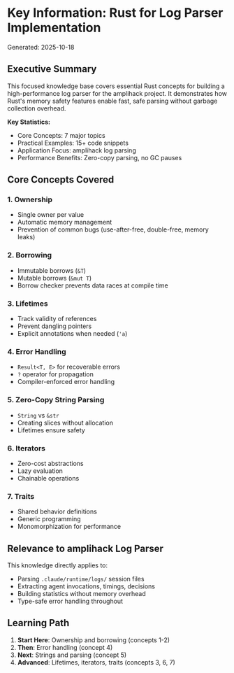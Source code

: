 # Key Information: Rust for Log Parser Implementation

Generated: 2025-10-18

## Executive Summary

This focused knowledge base covers essential Rust concepts for building a high-performance log parser for the amplihack project. It demonstrates how Rust's memory safety features enable fast, safe parsing without garbage collection overhead.

**Key Statistics:**

- Core Concepts: 7 major topics
- Practical Examples: 15+ code snippets
- Application Focus: amplihack log parsing
- Performance Benefits: Zero-copy parsing, no GC pauses

## Core Concepts Covered

### 1. Ownership

- Single owner per value
- Automatic memory management
- Prevention of common bugs (use-after-free, double-free, memory leaks)

### 2. Borrowing

- Immutable borrows (`&T`)
- Mutable borrows (`&mut T`)
- Borrow checker prevents data races at compile time

### 3. Lifetimes

- Track validity of references
- Prevent dangling pointers
- Explicit annotations when needed (`'a`)

### 4. Error Handling

- `Result<T, E>` for recoverable errors
- `?` operator for propagation
- Compiler-enforced error handling

### 5. Zero-Copy String Parsing

- `String` vs `&str`
- Creating slices without allocation
- Lifetimes ensure safety

### 6. Iterators

- Zero-cost abstractions
- Lazy evaluation
- Chainable operations

### 7. Traits

- Shared behavior definitions
- Generic programming
- Monomorphization for performance

## Relevance to amplihack Log Parser

This knowledge directly applies to:

- Parsing `.claude/runtime/logs/` session files
- Extracting agent invocations, timings, decisions
- Building statistics without memory overhead
- Type-safe error handling throughout

## Learning Path

1. **Start Here**: Ownership and borrowing (concepts 1-2)
2. **Then**: Error handling (concept 4)
3. **Next**: Strings and parsing (concept 5)
4. **Advanced**: Lifetimes, iterators, traits (concepts 3, 6, 7)
